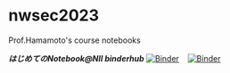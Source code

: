 # nwsec2023
Prof.Hamamoto's course notebooks 

***はじめてのNotebook@NII binderhub***
[![Binder](https://binder.cs.rcos.nii.ac.jp/badge_logo.svg)](https://binder.cs.rcos.nii.ac.jp/v2/gh/jxta/nwsec2023/main?01_はじめてのNotebook.ipynb)  &nbsp;&nbsp;
[![Binder](https://mybinder.org/badge_logo.svg)](https://mybinder.org/v2/gh/jxta/nwsec2023/main?01_はじめてのNotebook.ipynb) &nbsp;&nbsp; 
